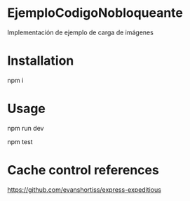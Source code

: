 <!-- @format -->

# EjemploCodigoNobloqueante

Implementación de ejemplo de carga de imágenes

# Installation

npm i

# Usage

npm run dev

npm test

# Cache control references

https://github.com/evanshortiss/express-expeditious
